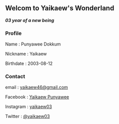 ## Welcom to Yaikaew's Wonderland
***03 year of a new being***

### Profile
Name : Punyawee Dokkum

Nickname : Yaikaew

Birthdate : 2003-08-12


### Contact
email : yaikaew46@gmail.com

Facebook : [Yaikaew Punyawee](https://www.facebook.com/profile.php?id=100004631406249)

Instagram : [yaikaew03](https://www.instagram.com/yaikaew03/)

Twitter : [@yaikaew03](https://twitter.com/yaikaew03)


